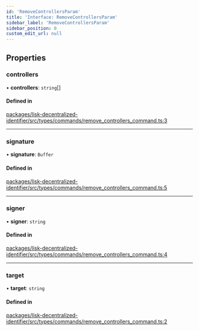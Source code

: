 ```yaml
---
id: 'RemoveControllersParam'
title: 'Interface: RemoveControllersParam'
sidebar_label: 'RemoveControllersParam'
sidebar_position: 0
custom_edit_url: null
---
```


## Properties

### controllers

• **controllers**: `string`[]

#### Defined in

[packages/lisk-decentralized-identifier/src/types/commands/remove_controllers_command.ts:3](https://github.com/aldhosutra/lisk-did/blob/dbe4f6c/packages/lisk-decentralized-identifier/src/types/commands/remove_controllers_command.ts#L3)

---

### signature

• **signature**: `Buffer`

#### Defined in

[packages/lisk-decentralized-identifier/src/types/commands/remove_controllers_command.ts:5](https://github.com/aldhosutra/lisk-did/blob/dbe4f6c/packages/lisk-decentralized-identifier/src/types/commands/remove_controllers_command.ts#L5)

---

### signer

• **signer**: `string`

#### Defined in

[packages/lisk-decentralized-identifier/src/types/commands/remove_controllers_command.ts:4](https://github.com/aldhosutra/lisk-did/blob/dbe4f6c/packages/lisk-decentralized-identifier/src/types/commands/remove_controllers_command.ts#L4)

---

### target

• **target**: `string`

#### Defined in

[packages/lisk-decentralized-identifier/src/types/commands/remove_controllers_command.ts:2](https://github.com/aldhosutra/lisk-did/blob/dbe4f6c/packages/lisk-decentralized-identifier/src/types/commands/remove_controllers_command.ts#L2)
